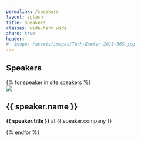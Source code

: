 ```yaml
---
permalink: /speakers
layout: splash
title: Speakers
classes: wide-hero wide
share: true
header:
#  image: /assets/images/Tech-Exeter-2018-365.jpg
---
```


<h2>Speakers</h2>

<div class="grid-4col">
{% for speaker in site.speakers %}
  <div class="speaker">
    <a href="{{ speaker.url }}"><img class=" circle" src="{{speaker.headshot}}"/></a>
    <h2>{{ speaker.name }}</h2>
    <p><strong>{{ speaker.title }}</strong> at {{ speaker.company }}</p>
  </div>
{% endfor %}
</div>